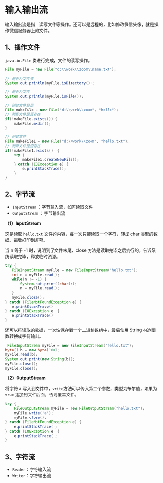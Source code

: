 # 输入输出流

输入输出流是指，读写文件等操作。还可以是远程的，比如修改微信头像，就是操作微信服务器上的文件。



## 1、操作文件

`java.io.File` 类进行完成，文件的读写操作。

```java
File myFile = new File("d:\\work\\zoom\\name.txt");
		
// 是否为文件夹
System.out.println(myFile.isDirectory());

// 是否为文件 
System.out.println(myFile.isFile());

// 创建文件目录
File makeFile = new File("d:\\work\\zoom", "hello");
// 判断文件是否存在
if(!makeFile.exists()) {
    makeFile.mkdir();
}

// 创建文件
File makeFile1 = new File("d:\\work\\zoom", "hello.txt");
// 判断文件是否存在
if(!makeFile1.exists()) {
    try {
        makeFile1.createNewFile();
    } catch (IOException e) {
        e.printStackTrace();
    }
}
```





## 2、字节流

- `InputStream` ：字节输入流，如何读取文件
- `OutputStream` ：字节输出流



**（1）InputStream**

这是读取 `hello.txt` 文件的内容，每一次只能读取一个字符，转成 char 类型的数据。最后打印到屏幕。

当 n 等于 -1 时，说明到了文件末尾，close 方法是读取完毕之后执行的，告诉系统读取完毕，释放临时资源。

 ```java
try {
    FileInputStream myFile = new FileInputStream("hello.txt");
    int n = myFile.read();
    while(n != -1) {
        System.out.print((char)n);
        n = myFile.read();
    }
    myFile.close();
} catch (FileNotFoundException e) {
    e.printStackTrace();
} catch (IOException e) {
    e.printStackTrace();
} 
 ```

还可以将读取的数据，一次性保存到一个二进制数组中，最后使用 String 构造函数转换成字符输出。

```java
 FileInputStream myFile = new FileInputStream("hello.txt");
byte[] b = new byte[100];
myFile.read(b);
System.out.print(new String(b));
myFile.close();
myFile.close();	
```

**（2）OutputStream**

 将字符 a 写入到文件中，`write`方法可以传入第二个参数，类型为布尔值，如果为 `true` 追加到文件后面，否则覆盖文件。

```java
try {
    FileOutputStream myFile = new FileOutputStream("hello.txt");
    myFile.write('a');
    myFile.close();
} catch (FileNotFoundException e) {
    e.printStackTrace();
} catch (IOException e) {
    e.printStackTrace();
}
```



## 3、字符流

- `Reader`：字符输入流
- `Writer`：字符输出流